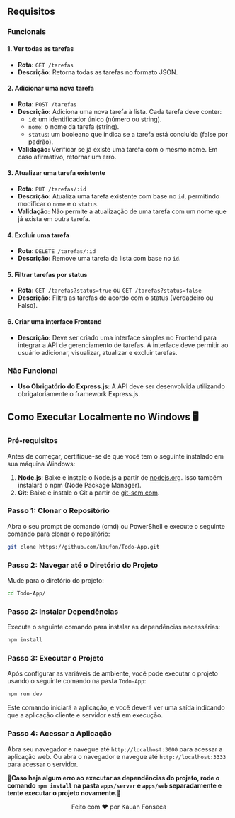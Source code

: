 ## Requisitos

### Funcionais

#### 1. Ver todas as tarefas
- **Rota:** `GET /tarefas`
- **Descrição:** Retorna todas as tarefas no formato JSON.

#### 2. Adicionar uma nova tarefa
- **Rota:** `POST /tarefas`
- **Descrição:** Adiciona uma nova tarefa à lista. Cada tarefa deve conter:
  - `id`: um identificador único (número ou string).
  - `nome`: o nome da tarefa (string).
  - `status`: um booleano que indica se a tarefa está concluída (false por padrão).
- **Validação:** Verificar se já existe uma tarefa com o mesmo nome. Em caso afirmativo, retornar um erro.

#### 3. Atualizar uma tarefa existente
- **Rota:** `PUT /tarefas/:id`
- **Descrição:** Atualiza uma tarefa existente com base no `id`, permitindo modificar o `nome` e o `status`.
- **Validação:** Não permite a atualização de uma tarefa com um nome que já exista em outra tarefa.

#### 4. Excluir uma tarefa
- **Rota:** `DELETE /tarefas/:id`
- **Descrição:** Remove uma tarefa da lista com base no `id`.

#### 5. Filtrar tarefas por status
- **Rota:** `GET /tarefas?status=true` ou `GET /tarefas?status=false`
- **Descrição:** Filtra as tarefas de acordo com o status (Verdadeiro ou Falso).

#### 6. Criar uma interface Frontend
- **Descrição:** Deve ser criado uma interface simples no Frontend para integrar a API de gerenciamento de tarefas. A interface deve permitir ao usuário adicionar, visualizar, atualizar e excluir tarefas.

### Não Funcional
- **Uso Obrigatório do Express.js:** A API deve ser desenvolvida utilizando obrigatoriamente o framework Express.js.



## Como Executar Localmente no Windows 🖥️

### Pré-requisitos

Antes de começar, certifique-se de que você tem o seguinte instalado em sua máquina Windows:

1. **Node.js**: Baixe e instale o Node.js a partir de [nodejs.org](https://nodejs.org/). Isso também instalará o npm (Node Package Manager).
2. **Git**: Baixe e instale o Git a partir de [git-scm.com](https://git-scm.com/).

### Passo 1: Clonar o Repositório

Abra o seu prompt de comando (cmd) ou PowerShell e execute o seguinte comando para clonar o repositório:

```bash
git clone https://github.com/kaufon/Todo-App.git
```

### Passo 2: Navegar até o Diretório do Projeto

Mude para o diretório do projeto:

```bash
cd Todo-App/
```

### Passo 2: Instalar Dependências

Execute o seguinte comando para instalar as dependências necessárias:

```bash
npm install
```


### Passo 3: Executar o Projeto

Após configurar as variáveis de ambiente, você pode executar o projeto usando o seguinte comando na pasta `Todo-App`:

```bash
npm run dev
```

Este comando iniciará a aplicação, e você deverá ver uma saída indicando que a aplicação cliente e servidor está em execução.

### Passo 4: Acessar a Aplicação

Abra seu navegador e navegue até `http://localhost:3000` para acessar a aplicação web.
Ou abra o navegador e navegue até `http://localhost:3333` para acessar o servidor.

**🚧Caso haja algum erro ao executar as dependências do projeto, rode o comando `npm install` na pasta `apps/server` e `apps/web` separadamente e tente executar o projeto novamente.🚧**

<p align="center">
  Feito com ❤️ por Kauan Fonseca 
</p>
